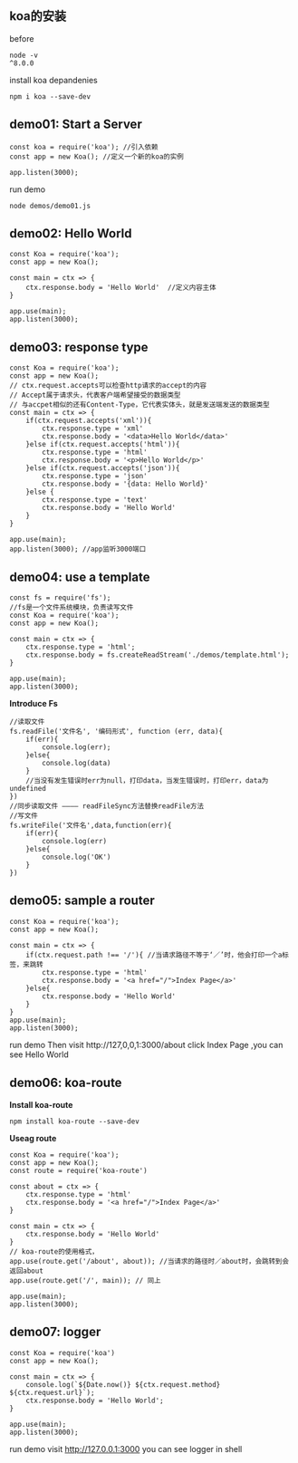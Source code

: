 ## koa的安装
before
```
node -v
^8.0.0
```
install koa depandenies
```
npm i koa --save-dev
```
## demo01: Start a Server
```
const koa = require('koa'); //引入依赖  
const app = new Koa(); //定义一个新的koa的实例

app.listen(3000);
```
run demo
```
node demos/demo01.js
```
## demo02: Hello World
```
const Koa = require('koa');
const app = new Koa();

const main = ctx => {
    ctx.response.body = 'Hello World'  //定义内容主体
}

app.use(main);
app.listen(3000);
```
## demo03: response type
```
const Koa = require('koa');
const app = new Koa();
// ctx.request.accepts可以检查http请求的accept的内容
// Accept属于请求头，代表客户端希望接受的数据类型
// 与accpet相似的还有Content-Type，它代表实体头，就是发送端发送的数据类型
const main = ctx => {
    if(ctx.request.accepts('xml')){  
        ctx.response.type = 'xml'
        ctx.response.body = '<data>Hello World</data>'
    }else if(ctx.request.accepts('html')){
        ctx.response.type = 'html'
        ctx.response.body = '<p>Hello World</p>'
    }else if(ctx.request.accepts('json')){
        ctx.response.type = 'json'
        ctx.response.body = '{data: Hello World}'
    }else {
        ctx.response.type = 'text'
        ctx.response.body = 'Hello World'
    }
}

app.use(main);
app.listen(3000); //app监听3000端口
```
## demo04: use a template
```
const fs = require('fs');  
//fs是一个文件系统模块，负责读写文件
const Koa = require('koa');
const app = new Koa();

const main = ctx => {
    ctx.response.type = 'html';
    ctx.response.body = fs.createReadStream('./demos/template.html');
}

app.use(main);
app.listen(3000);
```
<b>Introduce Fs</b>
```
//读取文件
fs.readFile('文件名', '编码形式', function (err, data){
    if(err){
        console.log(err);
    }else{
        console.log(data)
    }
    //当没有发生错误时err为null，打印data，当发生错误时，打印err，data为undefined
})
//同步读取文件 ———— readFileSync方法替换readFile方法
//写文件
fs.writeFile('文件名',data,function(err){
    if(err){
        console.log(err)
    }else{
        console.log('OK')
    }
})
```
## demo05: sample a router
```
const Koa = require('koa');
const app = new Koa();

const main = ctx => {
    if(ctx.request.path !== '/'){ //当请求路径不等于‘／’时，他会打印一个a标签，来跳转
        ctx.response.type = 'html'
        ctx.response.body = '<a href="/">Index Page</a>'
    }else{
        ctx.response.body = 'Hello World'
    }
}
app.use(main);
app.listen(3000);
```
run demo
Then visit http://127,0,0,1:3000/about click Index Page ,you can see Hello World
## demo06: koa-route
<b>Install koa-route</b>
```
npm install koa-route --save-dev
```
<b>Useag route</b>
```
const Koa = require('koa');
const app = new Koa();
const route = require('koa-route')

const about = ctx => {
    ctx.response.type = 'html'
    ctx.response.body = '<a href="/">Index Page</a>'
}

const main = ctx => {
    ctx.response.body = 'Hello World'
}
// koa-route的使用格式，
app.use(route.get('/about', about)); //当请求的路径时／about时，会跳转到会返回about
app.use(route.get('/', main)); // 同上

app.use(main);
app.listen(3000);
```
## demo07: logger
```
const Koa = require('koa')
const app = new Koa();

const main = ctx => {
    console.log(`${Date.now()} ${ctx.request.method} ${ctx.request.url}`);
    ctx.response.body = 'Hello World';
}

app.use(main);
app.listen(3000);
```
run demo
visit http://127.0.0.1:3000
you can see logger in shell